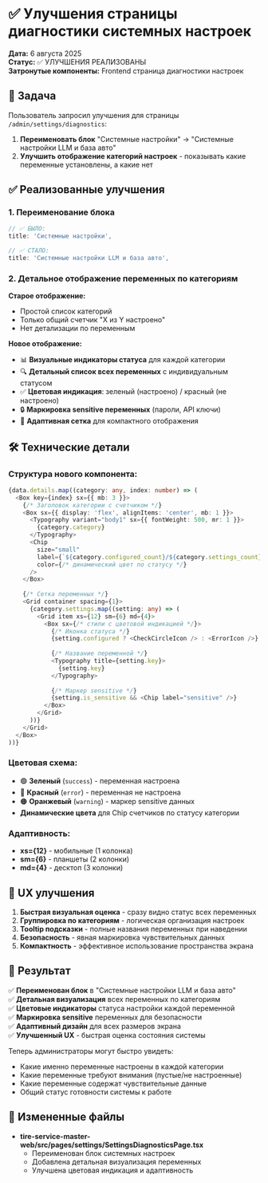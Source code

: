# ✅ Улучшения страницы диагностики системных настроек

**Дата:** 6 августа 2025  
**Статус:** ✅ УЛУЧШЕНИЯ РЕАЛИЗОВАНЫ  
**Затронутые компоненты:** Frontend страница диагностики настроек

## 🎯 Задача

Пользователь запросил улучшения для страницы `/admin/settings/diagnostics`:

1. **Переименовать блок** "Системные настройки" → "Системные настройки LLM и база авто"
2. **Улучшить отображение категорий настроек** - показывать какие переменные установлены, а какие нет

## ✅ Реализованные улучшения

### 1. Переименование блока
```typescript
// ✅ БЫЛО:
title: 'Системные настройки',

// ✅ СТАЛО:
title: 'Системные настройки LLM и база авто',
```

### 2. Детальное отображение переменных по категориям

**Старое отображение:**
- Простой список категорий
- Только общий счетчик "X из Y настроено"
- Нет детализации по переменным

**Новое отображение:**
- 📊 **Визуальные индикаторы статуса** для каждой категории
- 🔍 **Детальный список всех переменных** с индивидуальным статусом
- ✅ **Цветовая индикация**: зеленый (настроено) / красный (не настроено)
- 🔒 **Маркировка sensitive переменных** (пароли, API ключи)
- 📱 **Адаптивная сетка** для компактного отображения

## 🛠️ Технические детали

### Структура нового компонента:
```typescript
{data.details.map((category: any, index: number) => (
  <Box key={index} sx={{ mb: 3 }}>
    {/* Заголовок категории с счетчиком */}
    <Box sx={{ display: 'flex', alignItems: 'center', mb: 1 }}>
      <Typography variant="body1" sx={{ fontWeight: 500, mr: 1 }}>
        {category.category}
      </Typography>
      <Chip
        size="small"
        label={`${category.configured_count}/${category.settings_count}`}
        color={/* динамический цвет по статусу */}
      />
    </Box>
    
    {/* Сетка переменных */}
    <Grid container spacing={1}>
      {category.settings.map((setting: any) => (
        <Grid item xs={12} sm={6} md={4}>
          <Box sx={/* стили с цветовой индикацией */}>
            {/* Иконка статуса */}
            {setting.configured ? <CheckCircleIcon /> : <ErrorIcon />}
            
            {/* Название переменной */}
            <Typography title={setting.key}>
              {setting.key}
            </Typography>
            
            {/* Маркер sensitive */}
            {setting.is_sensitive && <Chip label="sensitive" />}
          </Box>
        </Grid>
      ))}
    </Grid>
  </Box>
))}
```

### Цветовая схема:
- 🟢 **Зеленый** (`success`) - переменная настроена
- 🔴 **Красный** (`error`) - переменная не настроена  
- 🟠 **Оранжевый** (`warning`) - маркер sensitive данных
- **Динамические цвета** для Chip счетчиков по статусу категории

### Адаптивность:
- **xs={12}** - мобильные (1 колонка)
- **sm={6}** - планшеты (2 колонки)  
- **md={4}** - десктоп (3 колонки)

## 📱 UX улучшения

1. **Быстрая визуальная оценка** - сразу видно статус всех переменных
2. **Группировка по категориям** - логическая организация настроек
3. **Tooltip подсказки** - полные названия переменных при наведении
4. **Безопасность** - явная маркировка чувствительных данных
5. **Компактность** - эффективное использование пространства экрана

## 🎯 Результат

✅ **Переименован блок** в "Системные настройки LLM и база авто"  
✅ **Детальная визуализация** всех переменных по категориям  
✅ **Цветовые индикаторы** статуса настройки каждой переменной  
✅ **Маркировка sensitive** переменных для безопасности  
✅ **Адаптивный дизайн** для всех размеров экрана  
✅ **Улучшенный UX** - быстрая оценка состояния системы

Теперь администраторы могут быстро увидеть:
- Какие именно переменные настроены в каждой категории
- Какие переменные требуют внимания (пустые/не настроенные)
- Какие переменные содержат чувствительные данные
- Общий статус готовности системы к работе

## 📁 Измененные файлы

- **tire-service-master-web/src/pages/settings/SettingsDiagnosticsPage.tsx**
  - Переименован блок системных настроек
  - Добавлена детальная визуализация переменных
  - Улучшена цветовая индикация и адаптивность